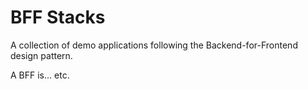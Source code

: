 # BFF Stacks

A collection of demo applications following the Backend-for-Frontend design pattern.

A BFF is... etc.

